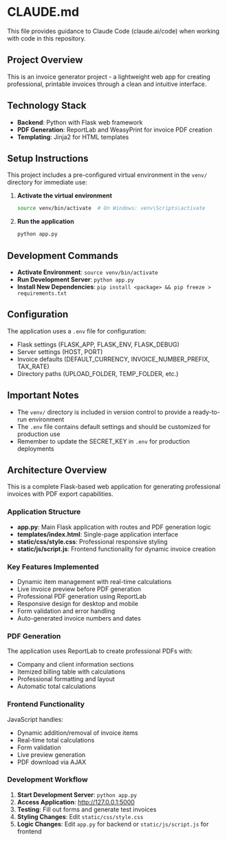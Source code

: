 # CLAUDE.md

This file provides guidance to Claude Code (claude.ai/code) when working with code in this repository.

## Project Overview

This is an invoice generator project - a lightweight web app for creating professional, printable invoices through a clean and intuitive interface.

## Technology Stack

- **Backend**: Python with Flask web framework
- **PDF Generation**: ReportLab and WeasyPrint for invoice PDF creation
- **Templating**: Jinja2 for HTML templates

## Setup Instructions

This project includes a pre-configured virtual environment in the `venv/` directory for immediate use:

1. **Activate the virtual environment**
   ```bash
   source venv/bin/activate  # On Windows: venv\Scripts\activate
   ```

2. **Run the application**
   ```bash
   python app.py
   ```

## Development Commands

- **Activate Environment**: `source venv/bin/activate`
- **Run Development Server**: `python app.py`
- **Install New Dependencies**: `pip install <package> && pip freeze > requirements.txt`

## Configuration

The application uses a `.env` file for configuration:
- Flask settings (FLASK_APP, FLASK_ENV, FLASK_DEBUG)
- Server settings (HOST, PORT)
- Invoice defaults (DEFAULT_CURRENCY, INVOICE_NUMBER_PREFIX, TAX_RATE)
- Directory paths (UPLOAD_FOLDER, TEMP_FOLDER, etc.)

## Important Notes

- The `venv/` directory is included in version control to provide a ready-to-run environment
- The `.env` file contains default settings and should be customized for production use
- Remember to update the SECRET_KEY in `.env` for production deployments

## Architecture Overview

This is a complete Flask-based web application for generating professional invoices with PDF export capabilities.

### Application Structure

- **app.py**: Main Flask application with routes and PDF generation logic
- **templates/index.html**: Single-page application interface
- **static/css/style.css**: Professional responsive styling
- **static/js/script.js**: Frontend functionality for dynamic invoice creation

### Key Features Implemented

- Dynamic item management with real-time calculations
- Live invoice preview before PDF generation
- Professional PDF generation using ReportLab
- Responsive design for desktop and mobile
- Form validation and error handling
- Auto-generated invoice numbers and dates

### PDF Generation

The application uses ReportLab to create professional PDFs with:
- Company and client information sections
- Itemized billing table with calculations
- Professional formatting and layout
- Automatic total calculations

### Frontend Functionality

JavaScript handles:
- Dynamic addition/removal of invoice items
- Real-time total calculations
- Form validation
- Live preview generation
- PDF download via AJAX

### Development Workflow

1. **Start Development Server**: `python app.py`
2. **Access Application**: http://127.0.0.1:5000
3. **Testing**: Fill out forms and generate test invoices
4. **Styling Changes**: Edit `static/css/style.css`
5. **Logic Changes**: Edit `app.py` for backend or `static/js/script.js` for frontend